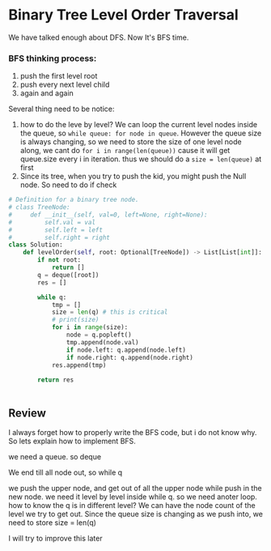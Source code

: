 # Binary Tree Level Order Traversal

We have talked enough about DFS. Now It's BFS time.&#x20;

### BFS thinking process:

1. push the first level root
2. push every next level child
3. again and again

Several thing need to be notice:

1. how to do the leve by level? We can loop the current level nodes inside the queue, so `while queue: for node in queue`.   However the queue size is always changing, so we need to store the size of one level node along, we cant do `for i in range(len(queue))` cause it will get queue.size every i in iteration. thus we should do a `size = len(queue)` at first
2. Since its tree, when you try to push the kid, you might push the Null node. So need to do if check

```python
# Definition for a binary tree node.
# class TreeNode:
#     def __init__(self, val=0, left=None, right=None):
#         self.val = val
#         self.left = left
#         self.right = right
class Solution:
    def levelOrder(self, root: Optional[TreeNode]) -> List[List[int]]:
        if not root:
            return []
        q = deque([root])
        res = []

        while q:
            tmp = []
            size = len(q) # this is critical
            # print(size)
            for i in range(size):
                node = q.popleft()
                tmp.append(node.val)
                if node.left: q.append(node.left)
                if node.right: q.append(node.right)
            res.append(tmp)
            
        return res
        
```

## Review

I always forget how to properly write the BFS code, but i do not know why.  So lets explain how to implement BFS.

we need a queue. so deque

We end till all node out, so while q

we push the upper node, and get out of all the upper node while push in the new node. we need it level by level inside while q. so we need anoter loop. how to know the q is in different level? We can have the node count of the level we try to get out. Since the queue size is changing as we push into, we need to store size = len(q)

I will try to improve this later

